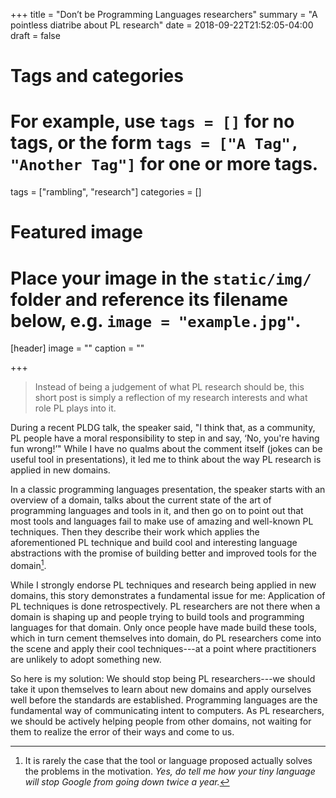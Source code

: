 +++
title = "Don’t be Programming Languages researchers"
summary = "A pointless diatribe about PL research"
date = 2018-09-22T21:52:05-04:00
draft = false

# Tags and categories
# For example, use `tags = []` for no tags, or the form `tags = ["A Tag", "Another Tag"]` for one or more tags.
tags = ["rambling", "research"]
categories = []

# Featured image
# Place your image in the `static/img/` folder and reference its filename below, e.g. `image = "example.jpg"`.
[header]
image = ""
caption = ""

+++

> Instead of being a judgement of what PL research should be, this short post is
simply a reflection of my research interests and what role PL plays into it.

During a recent PLDG talk, the speaker said, "I think that, as a community, PL
people have a moral responsibility to step in and say, ‘No, you're having fun
wrong!’" While I have no qualms about the comment itself (jokes can be useful
tool in presentations), it led me to think about the
way PL research is applied in new domains.

In a classic programming languages presentation, the speaker starts with an
overview of a domain, talks about the current state of the art of
programming languages and tools in it, and then go on to point out that most
tools and languages fail to make use of amazing and well-known PL
techniques. Then they describe their work which applies the aforementioned PL
technique and build cool and interesting language abstractions with the promise
of building better and improved tools for the domain[^1].

While I strongly endorse PL techniques and research being applied in new
domains, this story demonstrates a fundamental issue for me: Application of PL techniques is
done retrospectively. PL researchers are not there when a domain is shaping up
and people trying to build tools and programming languages for that domain.
Only once people have made build these tools, which in turn cement
themselves into domain, do PL researchers come into the scene and apply their
cool techniques---at a point where practitioners are unlikely to adopt something
new.

So here is my solution: We should stop being PL researchers---we should take it
upon themselves to learn about new domains and apply ourselves well before
the standards are established.
Programming
languages are the fundamental way of communicating intent to computers. As
PL researchers, we should be actively helping people from other domains, not
waiting for them to realize the error of their ways and come to us.

[^1]: It is rarely the case that the tool or language proposed actually solves the problems in the motivation. *Yes, do tell me how your tiny language will stop Google from going down twice a year.*
